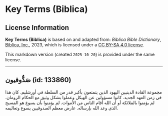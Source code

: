 # Key Terms (Biblica)

## License Information

**Key Terms (Biblica)** is based on and adapted from: _Biblica Bible Dictionary_, [Biblica, Inc.](https://www.biblica.com/), 2023, which is licensed under a [CC BY-SA 4.0 license](https://creativecommons.org/licenses/by-sa/4.0/legalcode.en).

This markdown version (created `2025-10-20`) is provided under the same license.



--------------------------------

## صَدُّوقيون (id: 133860)

مجموعة القادة الدينيين اليهود الذين يتمتعون بأكبر قدر من السلطة في أورشليم. كان هذا في زمن العهد الجديد. كانوا مسؤولين عن الهيكل وعملوا بشكل وثيق مع الحكام الرومان. لم يؤمنوا بالملائكة أو أن الله أقام الناس من الأموات. لم يؤمنوا بأن يسوع هو المسيح الذي وعد الله بإرساله. عارض معظم الصدوقيين يسوع وتعاليمه.


